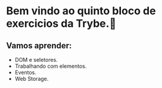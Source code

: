 # Bem vindo ao quinto bloco de exercicios da Trybe.:partying_face:
## Vamos aprender:
- DOM e seletores.
- Trabalhando com elementos.
- Eventos.
- Web Storage.
